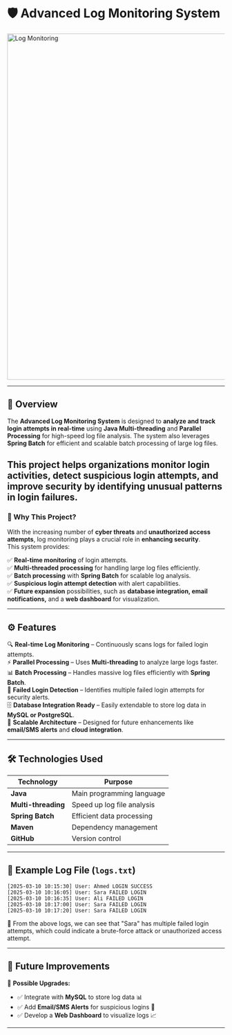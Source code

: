 # 🛡️ Advanced Log Monitoring System

<img src="https://github.com/user-attachments/assets/56d98cd5-2414-4408-b588-3b6e53f696b2" alt="Log Monitoring" width="800">

---

## 📌 Overview
The **Advanced Log Monitoring System** is designed to **analyze and track login attempts in real-time** using **Java Multi-threading** and **Parallel Processing** for high-speed log file analysis. The system also leverages **Spring Batch** for efficient and scalable batch processing of large log files.

This project helps organizations **monitor login activities**, **detect suspicious login attempts**, and **improve security** by identifying unusual patterns in login failures.
---

### 🚀 Why This Project?
With the increasing number of **cyber threats** and **unauthorized access attempts**, log monitoring plays a crucial role in **enhancing security**.  
This system provides:

✅ **Real-time monitoring** of login attempts.  
✅ **Multi-threaded processing** for handling large log files efficiently.  
✅ **Batch processing** with **Spring Batch** for scalable log analysis.  
✅ **Suspicious login attempt detection** with alert capabilities.  
✅ **Future expansion** possibilities, such as **database integration, email notifications,** and a **web dashboard** for visualization.  

---

## ⚙️ Features
🔍 **Real-time Log Monitoring** – Continuously scans logs for failed login attempts.  
⚡ **Parallel Processing** – Uses **Multi-threading** to analyze large logs faster.  
📊 **Batch Processing** – Handles massive log files efficiently with **Spring Batch**.  
🚨 **Failed Login Detection** – Identifies multiple failed login attempts for security alerts.  
🗄️ **Database Integration Ready** – Easily extendable to store log data in **MySQL or PostgreSQL**.  
📩 **Scalable Architecture** – Designed for future enhancements like **email/SMS alerts** and **cloud integration**.  

---

## 🛠️ Technologies Used
| **Technology**       | **Purpose**                               |
|----------------------|-------------------------------------------|
| **Java**            | Main programming language                 |
| **Multi-threading** | Speed up log file analysis                |
| **Spring Batch**    | Efficient data processing                 |
| **Maven**           | Dependency management                     |
| **GitHub**          | Version control                           |

---


## 📜 Example Log File (`logs.txt`)
```
[2025-03-10 10:15:30] User: Ahmed LOGIN SUCCESS  
[2025-03-10 10:16:05] User: Sara FAILED LOGIN  
[2025-03-10 10:16:35] User: Ali FAILED LOGIN  
[2025-03-10 10:17:00] User: Sara FAILED LOGIN  
[2025-03-10 10:17:20] User: Sara FAILED LOGIN
```
🚨 From the above logs, we can see that "Sara" has multiple failed login attempts, which could indicate a brute-force attack or unauthorized access attempt.


---


## 🎯 Future Improvements
🚀 **Possible Upgrades:**
- ✅ Integrate with **MySQL** to store log data 📊
- ✅ Add **Email/SMS Alerts** for suspicious logins 📩
- ✅ Develop a **Web Dashboard** to visualize logs 📈

---
